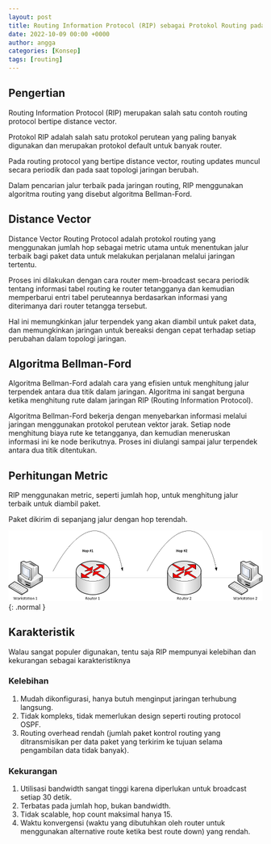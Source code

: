 ```yaml
---
layout: post
title: Routing Information Protocol (RIP) sebagai Protokol Routing pada Jaringan Komputer
date: 2022-10-09 00:00 +0000
author: angga
categories: [Konsep]
tags: [routing]
---
```


## Pengertian

Routing Information Protocol (RIP) merupakan salah satu contoh routing protocol bertipe distance vector.

Protokol RIP adalah salah satu protokol perutean yang paling banyak digunakan dan merupakan protokol default untuk banyak router.

Pada routing protocol yang bertipe distance vector, routing updates muncul secara periodik dan pada saat topologi jaringan berubah.

Dalam pencarian jalur terbaik pada jaringan routing, RIP menggunakan algoritma routing yang disebut algoritma Bellman-Ford.

## Distance Vector

Distance Vector Routing Protocol adalah protokol routing yang menggunakan jumlah hop sebagai metric utama untuk menentukan jalur terbaik bagi paket data untuk melakukan perjalanan melalui jaringan tertentu.

Proses ini dilakukan dengan cara router mem-broadcast secara periodik tentang informasi tabel routing ke router tetangganya dan kemudian memperbarui entri tabel peruteannya berdasarkan informasi yang diterimanya dari router tetangga tersebut.

Hal ini memungkinkan jalur terpendek yang akan diambil untuk paket data, dan memungkinkan jaringan untuk bereaksi dengan cepat terhadap setiap perubahan dalam topologi jaringan.

## Algoritma Bellman-Ford

Algoritma Bellman-Ford adalah cara yang efisien untuk menghitung jalur terpendek antara dua titik dalam jaringan. Algoritma ini sangat berguna ketika menghitung rute dalam jaringan RIP (Routing Information Protocol).

Algoritma Bellman-Ford bekerja dengan menyebarkan informasi melalui jaringan menggunakan protokol perutean vektor jarak. Setiap node menghitung biaya rute ke tetangganya, dan kemudian meneruskan informasi ini ke node berikutnya. Proses ini diulangi sampai jalur terpendek antara dua titik ditentukan.

## Perhitungan Metric

RIP menggunakan metric, seperti jumlah hop, untuk menghitung jalur terbaik untuk diambil paket.

Paket dikirim di sepanjang jalur dengan hop terendah.

![](/assets/img/2022-10-09-protokol-routing-routing-information-protocol-rip/01.png){: .normal }

## Karakteristik

Walau sangat populer digunakan, tentu saja RIP mempunyai kelebihan dan kekurangan sebagai karakteristiknya

### Kelebihan

1. Mudah dikonfigurasi, hanya butuh menginput jaringan terhubung langsung.
1. Tidak kompleks, tidak memerlukan design seperti routing protocol OSPF.
1. Routing overhead rendah (jumlah paket kontrol routing yang ditransmisikan per data paket yang terkirim ke tujuan selama pengambilan data tidak banyak).

### Kekurangan

1. Utilisasi bandwidth sangat tinggi karena diperlukan untuk broadcast setiap 30 detik.
1. Terbatas pada jumlah hop, bukan bandwidth.
1. Tidak scalable, hop count maksimal hanya 15.
1. Waktu konvergensi (waktu yang dibutuhkan oleh router untuk menggunakan alternative route ketika best route down) yang rendah.
